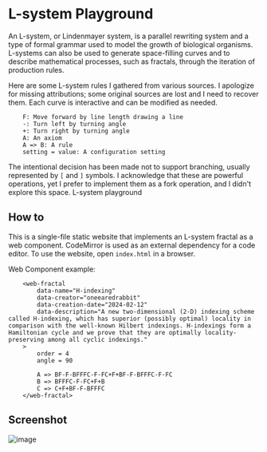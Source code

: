 # L-system Playground

An L-system, or Lindenmayer system, is a parallel rewriting system and a type of formal grammar used to model the growth of biological organisms. L-systems can also be used to generate space-filling curves and to describe mathematical processes, such as fractals, through the iteration of production rules.

Here are some L-system rules I gathered from various sources. I apologize for missing attributions; some original sources are lost and I need to recover them. Each curve is interactive and can be modified as needed.

```
    F: Move forward by line length drawing a line
    -: Turn left by turning angle
    +: Turn right by turning angle
    A: An axiom
    A => B: A rule
    setting = value: A configuration setting
```

The intentional decision has been made not to support branching, usually represented by `[` and `]` symbols. I acknowledge that these are powerful operations, yet I prefer to implement them as a fork operation, and I didn't explore this space. 
L-system playground

## How to

This is a single-file static website that implements an L-system fractal as a web component. CodeMirror is used as an external dependency for a code editor. To use the website, open `index.html` in a browser.

Web Component example:

```
    <web-fractal
        data-name="H-indexing"
        data-creator="oneearedrabbit"
        data-creation-date="2024-02-12"
        data-description="A new two-dimensional (2-D) indexing scheme called H-indexing, which has superior (possibly optimal) locality in comparison with the well-known Hilbert indexings. H-indexings form a Hamiltonian cycle and we prove that they are optimally locality-preserving among all cyclic indexings."
    >
        order = 4
        angle = 90

        A => BF-F-BFFFC-F-FC+F+BF-F-BFFFC-F-FC
        B => BFFFC-F-FC+F+B
        C => C+F+BF-F-BFFFC
    </web-fractal>
```

## Screenshot

![image](https://github.com/oneearedrabbit/l-sys-playground/assets/198995/6d4809fd-9e81-4004-a8c7-f5182cd9dd65)
